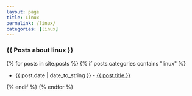 ```yaml
---
layout: page
title: Linux
permalink: /linux/
categories: [linux]
---
```

<h3>{{ Posts about linux }}</h3>
{% for posts in site.posts %}
    {% if posts.categories contains "linux" %}
  <ul>
      <li><span>{{ post.date | date_to_string }} - </span> <a href="{{ post.url }}">{{ post.title }}</a></li>
  </ul>
    {% endif %}
{% endfor %}
